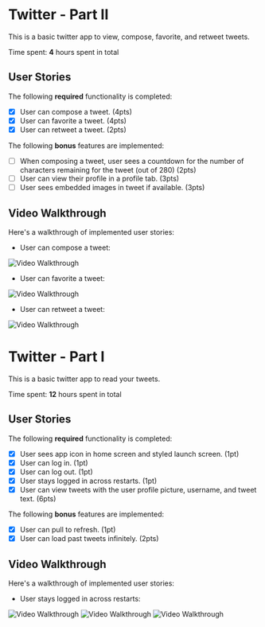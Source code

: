 # Twitter - Part II

This is a basic twitter app to view, compose, favorite, and retweet tweets.

Time spent: **4** hours spent in total

## User Stories

The following **required** functionality is completed:

- [x] User can compose a tweet. (4pts)
- [x] User can favorite a tweet. (4pts)
- [x] User can retweet a tweet. (2pts)

The following **bonus** features are implemented:

- [ ] When composing a tweet, user sees a countdown for the number of characters remaining for the tweet (out of 280) (2pts)
- [ ] User can view their profile in a profile tab. (3pts)
- [ ] User sees embedded images in tweet if available. (3pts)

## Video Walkthrough

Here's a walkthrough of implemented user stories:
* User can compose a tweet: 
<img src='http://g.recordit.co/V0QtvlYOyf.gif' title='Video Walkthrough' width='' alt='Video Walkthrough' />

* User can favorite a tweet:
<img src='http://g.recordit.co/wqHe2AFIFE.gif' title='Video Walkthrough' width='' alt='Video Walkthrough' />

* User can retweet a tweet:
<img src='http://g.recordit.co/JaxYEJvXNF.gif' title='Video Walkthrough' width='' alt='Video Walkthrough' />


# Twitter - Part I

This is a basic twitter app to read your tweets.

Time spent: **12** hours spent in total

## User Stories

The following **required** functionality is completed:

- [x] User sees app icon in home screen and styled launch screen. (1pt)
- [x] User can log in. (1pt)
- [x] User can log out. (1pt)
- [x] User stays logged in across restarts. (1pt)
- [x] User can view tweets with the user profile picture, username, and tweet text. (6pts)

The following **bonus** features are implemented:

- [x] User can pull to refresh. (1pt)
- [x] User can load past tweets infinitely. (2pts)

## Video Walkthrough

Here's a walkthrough of implemented user stories:
* User stays logged in across restarts: 
<img src='http://g.recordit.co/N4QSbnlRt4.gif' title='Video Walkthrough' width='' alt='Video Walkthrough' />
<img src='http://g.recordit.co/yysgncnPeB.gif' title='Video Walkthrough' width='' alt='Video Walkthrough' />
<img src='http://g.recordit.co/FhiLMQwNin.gif' title='Video Walkthrough' width='' alt='Video Walkthrough' />
